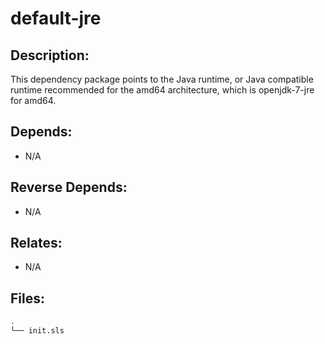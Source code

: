 # default-jre

## Description:

This dependency package points to the Java runtime, or Java compatible runtime recommended for the amd64 architecture, which is openjdk-7-jre for amd64.

## Depends:

  -  N/A

## Reverse Depends:

  -  N/A

## Relates:

  -  N/A

## Files:

```bash
.
└── init.sls
```
